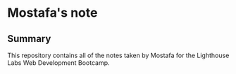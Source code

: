 # Mostafa's note
## Summary 

This repository contains all of the notes taken by Mostafa for the Lighthouse Labs Web Development Bootcamp.
